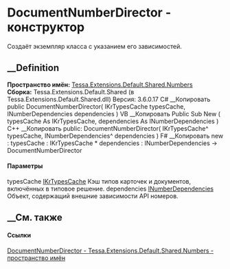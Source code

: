 # DocumentNumberDirector - конструктор
Создаёт экземпляр класса с указанием его зависимостей.
## __Definition
 **Пространство имён:**
[Tessa.Extensions.Default.Shared.Numbers](N_Tessa_Extensions_Default_Shared_Numbers.htm)  
 **Сборка:** Tessa.Extensions.Default.Shared (в
Tessa.Extensions.Default.Shared.dll) Версия: 3.6.0.17
C# __Копировать
     public DocumentNumberDirector(
    	IKrTypesCache typesCache,
    	INumberDependencies dependencies
    )
VB __Копировать
     Public Sub New ( 
    	typesCache As IKrTypesCache,
    	dependencies As INumberDependencies
    )
C++ __Копировать
     public:
    DocumentNumberDirector(
    	IKrTypesCache^ typesCache, 
    	INumberDependencies^ dependencies
    )
F# __Копировать
     new : 
            typesCache : IKrTypesCache * 
            dependencies : INumberDependencies -> DocumentNumberDirector
#### Параметры
typesCache
[IKrTypesCache](T_Tessa_Extensions_Default_Shared_Workflow_KrProcess_IKrTypesCache.htm)
    Кэш типов карточек и документов, включённых в типовое решение.
dependencies
[INumberDependencies](T_Tessa_Cards_Numbers_INumberDependencies.htm)
    Объект, содержащий внешние зависимости API номеров.
##  __См. также
#### Ссылки
[DocumentNumberDirector -
](T_Tessa_Extensions_Default_Shared_Numbers_DocumentNumberDirector.htm)
[Tessa.Extensions.Default.Shared.Numbers - пространство
имён](N_Tessa_Extensions_Default_Shared_Numbers.htm)
